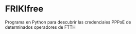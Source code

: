 # FRIKIfree
Programa en Python para descubrir las credenciales PPPoE de determinados operadores de FTTH
